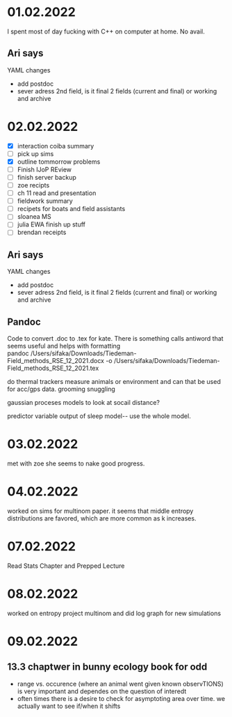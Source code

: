 # 01.02.2022
I spent most of day fucking with C++ on computer at home. No avail.

## Ari says 
YAML changes
- add postdoc
- sever adress 2nd field, is it final 2 fields (current and final) or working and archive

# 02.02.2022
-[x] interaction coiba summary
-[ ] pick up sims
-[x] outline tommorrow problems
-[ ] Finish IJoP REview
-[ ] finish server backup
-[ ] zoe recipts
-[ ] ch 11 read and presentation
-[ ] fieldwork summary 
-[ ] recipets for boats and field assistants
-[ ] sloanea MS
-[ ] julia EWA finish up stuff
-[ ] brendan receipts

## Ari says 
YAML changes
- add postdoc
- sever adress 2nd field, is it final 2 fields (current and final) or working and archive

## Pandoc
Code to convert .doc to .tex for kate.
There is something calls antiword that seems useful and helps with formatting\
pandoc /Users/sifaka/Downloads/Tiedeman-Field_methods_RSE_12_2021.docx -o /Users/sifaka/Downloads/Tiedeman-Field_methods_RSE_12_2021.tex

do thermal trackers measure animals or environment and can that be used for acc/gps data. grooming snuggling

gaussian proceses models to look at socail distance?

predictor variable output of sleep model-- use the whole model.

# 03.02.2022
met with zoe she seems to nake good progress.

# 04.02.2022
worked on sims for multinom paper. it seems that middle entropy distributions are favored, which are more common as k increases.

# 07.02.2022

Read Stats Chapter and Prepped Lecture

# 08.02.2022
worked on entropy project multinom and did log graph for new simulations

# 09.02.2022

## 13.3 chaptwer in bunny ecology book for odd
- range vs. occurence (where an animal went given known observTIONS) is very important and dependes on the question of interedt
- often times there is a desire to check for asymptoting area over time. we actually want to see if/when it shifts
